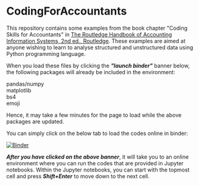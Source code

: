 # CodingForAccountants
This repository contains some examples from the book chapter "Coding Skills for Accountants" in [The Routledge Handbook of Accounting Information Systems, 2nd ed., Routledge](https://www.routledge.com/The-Routledge-Handbook-of-Accounting-Information-Systems/Strauss-Quinn/p/book/9780367678111). These examples are aimed at anyone wishing to learn to analyse structured and unstructured data using Python programming language.

When you load these files by clicking the ***"launch binder"*** banner below, the following packages will already be included in the environment:

pandas/numpy  
matplotlib  
bs4  
emoji  

Hence, it may take a few minutes for the page to load while the above packages are updated.

You can simply click on the below tab to load the codes online in binder:

[![Binder](https://mybinder.org/badge_logo.svg)](https://mybinder.org/v2/gh/bibekbhatta/CodingForAccountants/HEAD)

***After you have clicked on the above banner***, it will take you to an online environment where you can run the codes that are provided in Jupyter notebooks. Within the  Jupyter notebooks, you can start with the topmost cell and press ***Shift+Enter*** to move down to the next cell.
